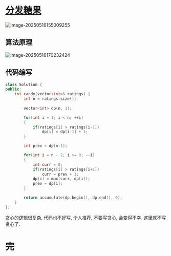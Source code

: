 # [分发糖果](https://leetcode.cn/problems/candy/)

![image-20250516155009255](https://md-wind.oss-cn-nanjing.aliyuncs.com/md/20250516155009310.png)

## 算法原理

![image-20250516170232424](https://md-wind.oss-cn-nanjing.aliyuncs.com/md/20250516170232808.png)

## 代码编写

```cpp
class Solution {
public:
    int candy(vector<int>& ratings) {
        int n = ratings.size();
        
        vector<int> dp(n, 1);

        for(int i = 1; i < n; ++i)
        {
            if(ratings[i] > ratings[i-1])
                dp[i] = dp[i-1] + 1;
        }

        int prev = dp[n-1];

        for(int i = n - 2; i >= 0; --i)
        {
            int curr = 0;
            if(ratings[i] > ratings[i+1])
                curr = prev + 1;
            dp[i] = max(curr, dp[i]);
            prev = dp[i];
        }

        return accumulate(dp.begin(), dp.end(), 0);
    }
};
```

贪心的逻辑很复杂, 代码也不好写, 个人推荐, 不要写贪心, 会变得不幸. 这里就不写贪心了.

# 完